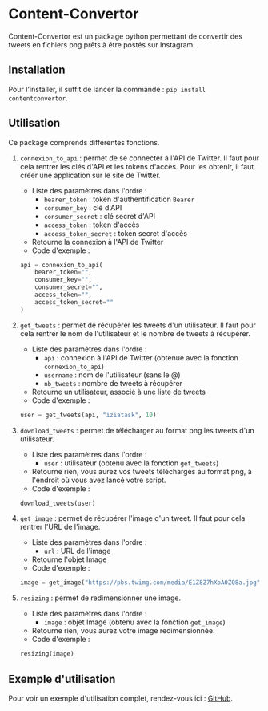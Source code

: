 # Content-Convertor

Content-Convertor est un package python permettant de convertir des tweets en fichiers png prêts à être postés sur Instagram.

## Installation
Pour l'installer, il suffit de lancer la commande : `pip install contentconvertor`.

## Utilisation
Ce package comprends différentes fonctions.

1. `connexion_to_api` : permet de se connecter à l'API de Twitter. Il faut pour cela rentrer les clés d'API et les tokens d'accès. Pour les obtenir, il faut créer une application sur le site de Twitter.
    - Liste des paramètres dans l'ordre : 
        - `bearer_token` : token d'authentification `Bearer`
        - `consumer_key` : clé d'API
        - `consumer_secret` : clé secret d'API
        - `access_token` : token d'accès
        - `access_token_secret` : token secret d'accès
    - Retourne la connexion à l'API de Twitter  
    - Code d'exemple : 
    ```python
    api = connexion_to_api(
        bearer_token="",
        consumer_key="",
        consumer_secret="",
        access_token="",
        access_token_secret=""
    )
    ```

2. `get_tweets` : permet de récupérer les tweets d'un utilisateur. Il faut pour cela rentrer le nom de l'utilisateur et le nombre de tweets à récupérer.
    - Liste des paramètres dans l'ordre : 
        - `api` : connexion à l'API de Twitter (obtenue avec la fonction `connexion_to_api`)
        - `username` : nom de l'utilisateur (sans le @)
        - `nb_tweets` : nombre de tweets à récupérer
    - Retourne un utilisateur,  associé à une liste de tweets  
    - Code d'exemple : 
    ```python
    user = get_tweets(api, "iziatask", 10)
    ```

3. `download_tweets` : permet de télécharger au format png les tweets d'un utilisateur.
    - Liste des paramètres dans l'ordre : 
        - `user` : utilisateur (obtenu avec la fonction `get_tweets`)
    - Retourne rien, vous aurez vos tweets téléchargés au format png, à l'endroit où vous avez lancé votre script.
    - Code d'exemple : 
    ```python
    download_tweets(user)
    ```

4. `get_image` : permet de récupérer l'image d'un tweet. Il faut pour cela rentrer l'URL de l'image.
    - Liste des paramètres dans l'ordre : 
        - `url` : URL de l'image
    - Retourne l'objet Image
    - Code d'exemple : 
    ```python
    image = get_image("https://pbs.twimg.com/media/E1Z8Z7hXoA0ZQ8a.jpg")
    ```

5. `resizing` : permet de redimensionner une image.
    - Liste des paramètres dans l'ordre : 
        - `image` : objet Image (obtenu avec la fonction `get_image`)
    - Retourne rien, vous aurez votre image redimensionnée.
    - Code d'exemple : 
    ```python
    resizing(image)
    ```

## Exemple d'utilisation
Pour voir un exemple d'utilisation complet, rendez-vous ici : [GitHub](https://github.com/leoleducq/Content-Convertor/blob/master/example/example.py).